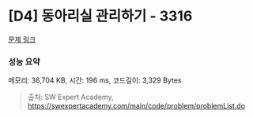 # [D4] 동아리실 관리하기 - 3316 

[문제 링크](https://swexpertacademy.com/main/code/problem/problemDetail.do?contestProbId=AWBnFuhqxE8DFAWr) 

### 성능 요약

메모리: 36,704 KB, 시간: 196 ms, 코드길이: 3,329 Bytes



> 출처: SW Expert Academy, https://swexpertacademy.com/main/code/problem/problemList.do